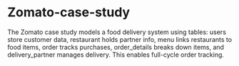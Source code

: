 # Zomato-case-study
The Zomato case study models a food delivery system using tables: users store customer data, restaurant holds partner info, menu links restaurants to food items, order tracks purchases, order_details breaks down items, and delivery_partner manages delivery. This enables full-cycle order tracking.
